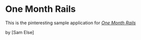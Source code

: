 # One Month Rails 

This is the pinteresting sample application for 
[*One Month Rails*](http://onemonthrails.com)

by [Sam Else]